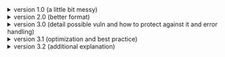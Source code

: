 <details>
  <summary>version 1.0 (a little bit messy)</summary>

on server side:

- declare and initialize bind_addr
- declare and initialize bind_port
<details>
  <summary> func main: </summary>

  - declare server tcp file descriptor
  - call create socket and initialize tcp fd with return value from this func
  - checking error after calling create socket
  - start event loop and pass the tcp fd as param
  - close tcp fd and exit program
</details>

<details>
  <summary> func create socket that return tcp fd: </summary>

  - declare the server socket address with struct sockaddr_in
  - declare the ret variable for error handling
  - declare tcp file descriptor to handle socket
  - intialize the tcp fd with return value from calling socket syscall
    - passing address family IPv4 (AF_INET) constant as first param
    - passing socket type tcp (SOCK_STREAM) constant as second param
    - passing internet protocol type (IPPROTO_TCP) constant as third param
  - checking error after create socket and return -1 if error
  - initialize `socketaddr_in` with memset
  - assign AF_INET (address family for IPv4) constant to sin_family property from `socketaddr_in`
  - convert bind address string to binary - with help of func inet_pton from library
    - assign `socketaddr_in.sin_addr` by passing the `socketaddr_in.sin_addr` as third parameter to inet_pton
  - check for error from return value of inet_pton
  - if error, close the tcp fd and return -1
  - convert bind port's byte order to big endian with func htons and assign `socketaddr_in.sin_port` from return value of htons
  - binding with bind syscall
    - assign ret var from return value of bind
    - casting the struct `socketaddr_in` to generic struct `socketaddr`
  - check for error, if error close the tcp fd and return -1
  - listen to incoming request by calling listen syscall and assign ret var from return value of listen
  - check for error, if error close the tcp fd and return -1
  - return tcp fd
</details>

<details>
  <summary> func start event loop </summary>

  - declare ret var
  - loop with while
    - initialize ret var with return value from run_event_loop func
      - pass tcp fd as parameter of run_event_loop
    - check for an error or exit signal, and break if the conditions are met
</details>

<details>
  <summary> func run event loop </summary>

  - declare the client socket address with struct sockaddr_in
  - declare the address length with socklen_t
  - declare the client tcp fd
  - optional section
    - declare the client address in the form of string
    - declare client port
  - initialize address length with `sizeof(socklen_t)`
  - waiting for connection from client by accept func from syscall

    - casting the struct `socketaddr_in` to generic struct `socketaddr`
    - passing tcp fd as first param
    - passing generic sockaddr as second param
    - passing address length as third param

  - initialize client fd by return value from accept
  - check error by client fd and return -1 if error
  - optional section

    - use inet_ntop and ntohs to make the data readable on your machine/host
    - and printf the result of inet_ntop and ntohs

  - call receive data func
    - pass the client fd as param
  - close the client fd
  - return 0 if there's no error
</details>

<details>
  <summary> func receive data </summary>

  - declare pointer data with simple custom protocol from struct data
  - declare ret var for checking purposes
  - allocate pointer data with malloc
  - checking malloc error
  - do a looping with while
    - waiting message from client with recv syscall
    - initialize ret var with return value from recv
    - check error, break if error
    - check if client disconnected, break if disconnected
    - call interpret message (to interpret client message)
      - pass pointer data
    - call get input and send
      - pass client fd and pointer data
      - check for return value
        - if true then break the loop
  - free the data memory
</details>

on both-side:

- declare and initialize struct `data` as super simple protocol
<details>
  <summary> func interpret message </summary>
  
  - assign len with ordered byte from htons
  - add null char from msg to terminate string
  - then you be able to print the client msg
</details>

<details>
  <summary> func get input and send </summary>
  
  - declare len var to store msg length
  - call fgets to enter the message from stdin
    - pass msg as first param
    - and the size of msg as second param
    - and the source (stdin)
    - check the return value
      - if false (indicate EOF) return -1
  - count length msg with strlen and assign it to len var
  - check the last index of msg with \n char
    - assign last index of msg with null to terminate string
    - decrement len var
  - check if the msg is empty (len var eq 0)
    - return 0 (don't send data to dest)
  - if msg exit return -1
  - reorder byte of len with htons
  - call send data to dest
    - passing dest fd
    - passing pointer data
  - return 0 to continue iterate the loop
</details>

<details>
  <summary> func send data to dest </summary>
  
  - declare ret for checking
  - call send syscall
    - initialize ret with return value
    - pass the proper param
  - check if ret var indicate error
    - return -1 if error
  - return 0 if not
</details>

on client:

- declare and initialize server_addr
- declare and initialize server_port
<details>
  <summary> func main </summary>
  
  - kurang lebih sama kek server
</details>

<details>
  <summary> func create_socket_and_connect </summary>
  
  - kurang lebih sama kek server
  - but instead of create, bind, and listen. just create and connect
</details>

<details>
  <summary> func start_chat </summary>
  
  - event loop happens here
</details>

additional function from lib:

- inet_pton presentation to network | string to binary
- inet_ntop binary to string
- htons manipulate endianness

</details>

<details>
  <summary>version 2.0 (better format)</summary>

  ## This software consists of client and server, whereas the server act as (...) and client act as (...)

  ### how it works

  <details>
    <summary>general</summary>

  - define simple protocol to construct the packet.

  </details>

  <details>
    <summary>on the client side</summary>

  - setup client
    - create FD with socket
    - connect to the server
  - initialize needed data
  - start event loop
    - get input from user and store it
      - construct the packet to be sent 
      - send the packet to the server
    - receive message from other client through server
      - decode/transform/extact/whatever the packet
      - read it

  </details>

  <details>
    <summary>on the server side</summary>

  - setup server
    - create FD with socket
    - bind the port
    - start listen the incoming request
  - initialize needed data
  - start event loop
    - accept connection from the first request on queue
    - receive the payload data (packet message)
      - decode/transform/extact/whatever the packet
      - read it and store to history chat
      - send the packet to other clients (broadcast)
  </details>
  <hr/>
</details>

<details>
  <summary>version 3.0 (detail possible vuln and how to protect against it and error handling)</summary>

  - funfact: it's a little bit unique that both server and client dispatch the disconnect event on recv syscall, so we need to handle it to prevent infinite loop
  - somehow, if the client sends an invalid packet multiple times, it will cause a recv error (bad address). Therefore, immediately force the server to shutdown, so you need to close the sender connection to protect against it
  - there's a situation where short recv (unintentional, here's the [simulated](https://github.com/Reyuki-san/chat_app/commit/cedb2d431bbee662339807177f7687cedaa1ab8c) one) and sending multiple packets at once (intentional, here's the [simulated](https://github.com/Reyuki-san/chat_app/commit/15f07aefac60a4f2f95de73d92fe245ce2db0170) one) occur. In that case, we need to carefully keep track of packet that have been read during the recv call. Otherwise it will crash the server
  - add bound checking verification for message len member struct, since it can be fooled with arbitary value from the client's side, see [this message](https://t.me/GNUWeeb/854582) for more detail

  Thanks viro-senpai for [pointing out](https://gist.githubusercontent.com/alviroiskandar/c95b95b2a0d7c13913f0ce5c12215340/raw/d52f14f7bbf8e7f1b5a4429cabb224860cb25947/server.c.txt) points 2 and 3
</details>

<details>
  <summary>version 3.1 (optimization and best practice)</summary>
  
  ### key takeaways
  - recv will batch the sendto from the client if the size of more than one sendto fits the size of the parameter in recvfrom
    - but still wondering, How exactly did this happen? I mean, I think I misunderstood the mechanism since batching does not always work like that
  - memory management
    - memory layouting
    - choose the right data structure
</details>

<details>
  <summary>version 3.2 (additional explanation)</summary>

### Here is an example of how the package is expected

```
MSG CONTENT = hey\0

HDR     + UINT 16 BITS  + MSG LEN       + RAW BYTE      = TOTAL EXPECTED LEN
4       + 2             + 4             + 8192          = 8202 BYTES
```

Usually, you'll just use the occupied size instead of the raw byte. But for this cases, I just want try to proof [the overflow of memcpy](https://t.me/GNUWeeb/854582) before adding [boundary verification](https://t.me/GNUWeeb/854601).
But instead, I just got `recv: connection reset by peer` on the client-side T_T

I will assume the recv error on the client-side caused by Client disconnected log from the server-side
```
New client connected from 127.0.0.1:35604
4 8202 # first recv
8196 8202 # second recv
Client disconnected
```

But what caused the recv error to be triggered is still mysterious. maybe recv_len < expected len cause this error?

</details>